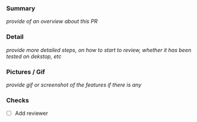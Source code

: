 ### Summary 
_provide of an overview about this PR_

### Detail
_provide more detailed steps, on how to start to review, whether it has been tested on dekstop, etc_

### Pictures / Gif 
_provide gif or screenshot of the features if there is any_ 

### Checks 
- [ ] Add reviewer

